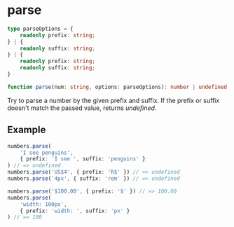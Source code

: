 # parse

```ts
type parseOptions = {
    readonly prefix: string;
} | {
    readonly suffix: string;
} | {
    readonly prefix: string;
    readonly suffix: string;
}

function parse(num: string, options: parseOptions): number | undefined
```

Try to parse a number by the given prefix and suffix. If the prefix or suffix doesn't match the passed value, returns *undefined*.

## Example

```ts
numbers.parse(
    'I see penguins',
    { prefix: 'I see ', suffix: 'penguins' }
) // => undefined
numbers.parse('US$4', { prefix: 'R$' }) // => undefined
numbers.parse('4px', { suffix: 'rem' }) // => undefined
```

```ts
numbers.parse('$100.00', { prefix: '$' }) // => 100.00
numbers.parse(
    'width: 100px',
    { prefix: 'width: ', suffix: 'px' }
) // => 100
```
